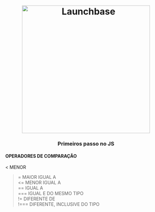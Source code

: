 <h1 align="center">
    <img alt="Launchbase" src="https://img.icons8.com/color/480/000000/javascript-logo-1.png" width="400px" />
</h1>

<h3 align="center">
 Primeiros passo no JS
</h3>

<h4>OPERADORES DE COMPARAÇÃO</h4>
 

< MENOR <BR>
>= MAIOR IGUAL A <BR>
<= MENOR IGUAL A<BR>
== IGUAL A<BR>
=== IGUAL E DO MESMO TIPO<BR>
!= DIFERENTE DE<BR>
!===  DIFERENTE, INCLUSIVE DO TIPO<BR>

